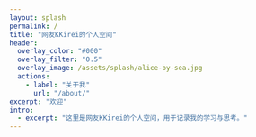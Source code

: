 ```yaml
---
layout: splash
permalink: /
title: "网友KKirei的个人空间"
header:
  overlay_color: "#000"
  overlay_filter: "0.5"
  overlay_image: /assets/splash/alice-by-sea.jpg
  actions:
    - label: "关于我"
      url: "/about/"
excerpt: "欢迎"
intro:
  - excerpt: "这里是网友KKirei的个人空间，用于记录我的学习与思考。"
---
```

